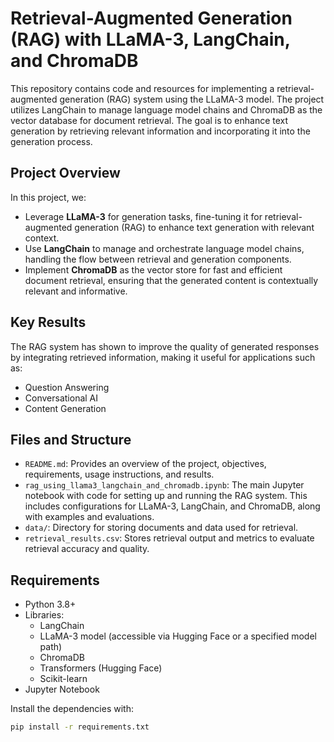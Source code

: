 # Retrieval-Augmented Generation (RAG) with LLaMA-3, LangChain, and ChromaDB

This repository contains code and resources for implementing a retrieval-augmented generation (RAG) system using the LLaMA-3 model. The project utilizes LangChain to manage language model chains and ChromaDB as the vector database for document retrieval. The goal is to enhance text generation by retrieving relevant information and incorporating it into the generation process.

## Project Overview

In this project, we:
- Leverage **LLaMA-3** for generation tasks, fine-tuning it for retrieval-augmented generation (RAG) to enhance text generation with relevant context.
- Use **LangChain** to manage and orchestrate language model chains, handling the flow between retrieval and generation components.
- Implement **ChromaDB** as the vector store for fast and efficient document retrieval, ensuring that the generated content is contextually relevant and informative.

## Key Results

The RAG system has shown to improve the quality of generated responses by integrating retrieved information, making it useful for applications such as:
- Question Answering
- Conversational AI
- Content Generation

## Files and Structure

- `README.md`: Provides an overview of the project, objectives, requirements, usage instructions, and results.
- `rag_using_llama3_langchain_and_chromadb.ipynb`: The main Jupyter notebook with code for setting up and running the RAG system. This includes configurations for LLaMA-3, LangChain, and ChromaDB, along with examples and evaluations.
- `data/`: Directory for storing documents and data used for retrieval.
- `retrieval_results.csv`: Stores retrieval output and metrics to evaluate retrieval accuracy and quality.

## Requirements

- Python 3.8+
- Libraries:
  - LangChain
  - LLaMA-3 model (accessible via Hugging Face or a specified model path)
  - ChromaDB
  - Transformers (Hugging Face)
  - Scikit-learn
- Jupyter Notebook

Install the dependencies with:

```bash
pip install -r requirements.txt
